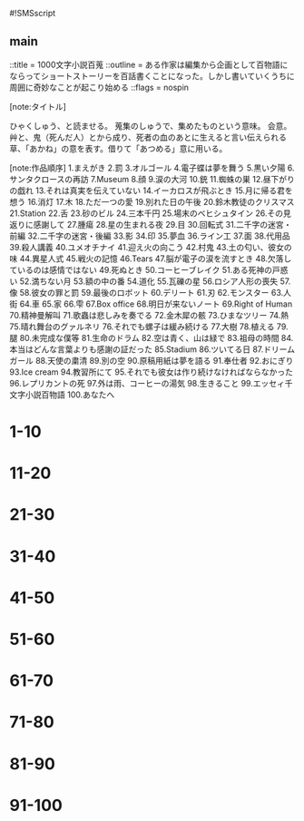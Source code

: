 #!SMSscript

## main

::title = 1000文字小説百蒐
::outline = ある作家は編集から企画として百物語にならってショートストーリーを百話書くことになった。しかし書いていくうちに周囲に奇妙なことが起こり始める
::flags = nospin

[note:タイトル]

ひゃくしゅう、と読ませる。
蒐集のしゅうで、集めたものという意味。
会意。艸と、鬼（死んだ人）とから成り、死者の血のあとに生えると言い伝えられる草、「あかね」の意を表す。借りて「あつめる」意に用いる。

[note:作品順序]
1.まえがき
2.罰
3.オルゴール
4.電子蝶は夢を舞う
5.黒い夕陽
6.サンタクロースの再訪
7.Museum
8.顔
9.涙の大河
10.銃
11.蜘蛛の巣
12.昼下がりの戯れ
13.それは真実を伝えていない
14.イーカロスが飛ぶとき
15.月に帰る君を想う
16.消灯
17.木
18.ただ一つの愛
19.別れた日の午後
20.鈴木教徒のクリスマス
21.Station
22.舌
23.砂のビル
24.三本千円
25.場末のベヒシュタイン
26.その見返りに感謝して
27.腫瘍
28.星の生まれる夜
29.目
30.回転式
31.二千字の迷宮・前編
32.二千字の迷宮・後編
33.影
34.印
35.夢血
36.ライン工
37.面
38.代用品
39.殺人講義
40.ユメオチナイ
41.迎え火の向こう
42.村鬼
43.土の匂い、彼女の味
44.異星人式
45.戦火の記憶
46.Tears
47.脳が電子の涙を流すとき
48.欠落しているのは感情ではない
49.死ぬとき
50.コーヒーブレイク
51.ある死神の戸惑い
52.満ちない月
53.額の中の番
54.道化
55.瓦礫の星
56.ロシア人形の喪失
57.像
58.彼女の罪と罰
59.最後のロボット
60.デリート
61.刃
62.モンスター
63.人街
64.車
65.家
66.雫
67.Box office
68.明日が来ないノート
69.Right of Human
70.精神曼解叫
71.歌蟲は悲しみを奏でる
72.金木犀の骸
73.ひまなツリー
74.熱
75.晴れ舞台のグァルネリ
76.それでも螺子は緩み続ける
77.大樹
78.植える
79.腿
80.未完成な僕等
81.生命のドラム
82.空は青く、山は緑で
83.祖母の時間
84.本当はどんな言葉よりも感謝の証だった
85.Stadium
86.ツいてる日
87.ドリームガール
88.天使の粛清
89.別の空
90.原稿用紙は夢を語る
91.奉仕者
92.おにぎり
93.Ice cream
94.教習所にて
95.それでも彼女は作り続けなければならなかった
96.レプリカントの死
97.外は雨、コーヒーの湯気
98.生きること
99.エッセィ千文字小説百物語
100.あなたへ

# 1-10

<preface>
<thepunishment>
<musicbox>
<digitalbutterfly>
<fallensunset>
<santaclaus>
<museum>
<face>
<tearsriver>
<gun>

# 11-20

<spiderweb>
<afternoonaffair>
<donotreport>
<icarusflying>
<backtomoon>
<turnoff>
<tree>
<onlyonelove>
<breakupafternoon>
<suzukixmas>

# 21-30

<station>
<tongue>
<sandbuilding>
<tie3sets>
<dingybechstein>
<thanksforreturn>
<tumor>
<starbirth>
<eye>
<trigger>

# 31-40

<labyrinth2000a>
<labyrinth2000b>
<shadow>
<themark>
<blooddream>
<linework>
<mask>
<substitute>
<murderlecture>
<noendofdream>

# 41-50

<overthefire>
<villadaemon>
<soilsmell>
<alienceremony>
<warmemory>
<tears>
<braintears>
<missingany>
<dead>
<coffeebreak>

# 51-60

<deathconfused>
<nofullmoon>
<coupleindrawing>
<pierrot>
<rubblestar>
<russiandollslost>
<statue>
<sinandpunishment>
<lastrobot>
<delete>

# 61-70

<blade>
<monster>
<jingai>
<car>
<house>
<drop>
<boxoffice>
<notomorrownote>
<rightofhuman>
<breakmental>

# 71-80

<songbug>
<osmanthus>
<idletree>
<heat>
<bigmomentguarneri>
<loosenscrew>
<bigtree>
<plant>
<leg>
<unfinishedours>

# 81-90

<livedrum>
<skybluemountgreen>
<granmatime>
<proofofthanks>
<stadium>
<goodluck>
<dreamgirls>
<purgingangels>
<anothersky>
<papertellsdream>

# 91-100

<servicer>
<riceball>
<icecream>
<drivingschool>
<hercooking>
<replicantdead>
<rainandcoffee>
<alive>
<essay>
<foryou>
